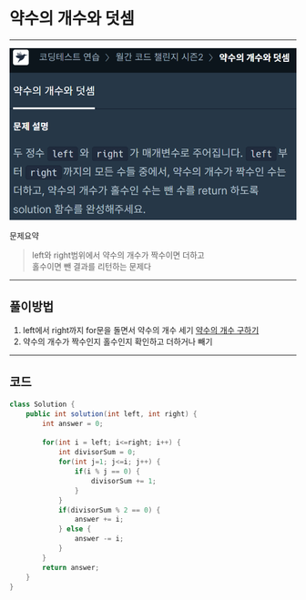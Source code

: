 # 약수의 개수와 덧셈
***
![](assets/markdown-img-paste-20220120174722593.png)

문제요약
>left와 right범위에서 약수의 개수가 짝수이면 더하고  
>홀수이면 뺀 결과를 리턴하는 문제다
***

## 풀이방법
1. left에서 right까지 for문을 돌면서 약수의 개수 세기
[약수의 개수 구하기](https://github.com/abhidhamma-java/TIL/blob/main/algorithm/유형/수학/약수의_개수_구하기.md)
2. 약수의 개수가 짝수인지 홀수인지 확인하고 더하거나 빼기

***

## 코드

```java
class Solution {
    public int solution(int left, int right) {
        int answer = 0;
        
        for(int i = left; i<=right; i++) {
            int divisorSum = 0;
            for(int j=1; j<=i; j++) {
                if(i % j == 0) {
                    divisorSum += 1;
                }
            }
            if(divisorSum % 2 == 0) {
                answer += i;
            } else {
                answer -= i;
            }
        }
        return answer;
    }
}
```